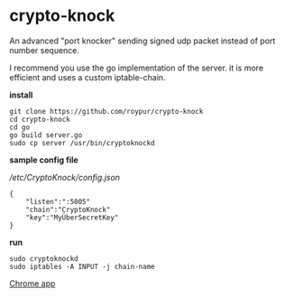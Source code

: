 # crypto-knock
An advanced "port knocker" sending signed udp packet instead of port number sequence.

I recommend you use the go implementation of the server. it is more efficient and uses a custom iptable-chain.

**install**
    
    git clone https://github.com/roypur/crypto-knock
    cd crypto-knock
    cd go
    go build server.go
    sudo cp server /usr/bin/cryptoknockd


**sample config file**

*/etc/CryptoKnock/config.json*

    {
        "listen":":5005"
        "chain":"CryptoKnock"
        "key":"MyÜberSecretKey"
    }


**run**

    sudo cryptoknockd
    sudo iptables -A INPUT -j chain-name
    
<a href='https://chrome.google.com/webstore/detail/crypto-knock/opdobdojdhfbdmhpfnhihoigbfjbfddi'>Chrome app</a>
